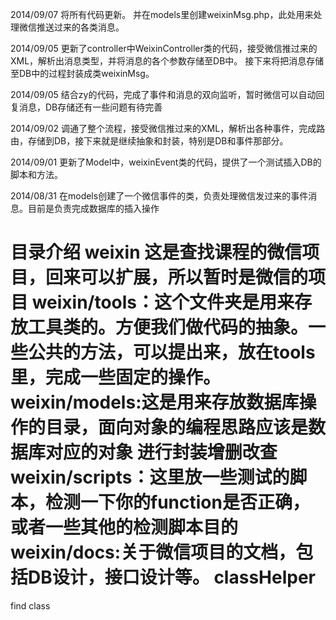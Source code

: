 2014/09/07
将所有代码更新。
并在models里创建weixinMsg.php，此处用来处理微信推送过来的各类消息。

2014/09/05
更新了controller中WeixinController类的代码，接受微信推过来的XML，解析出消息类型，并将消息的各个参数存储至DB中。
接下来将把消息存储至DB中的过程封装成类weixinMsg。

2014/09/05
结合zy的代码，完成了事件和消息的双向监听，暂时微信可以自动回复消息，DB存储还有一些问题有待完善

2014/09/02
调通了整个流程，接受微信推过来的XML，解析出各种事件，完成路由，存储到DB，接下来就是继续抽象和封装，特别是DB和事件那部分。

2014/09/01
更新了Model中，weixinEvent类的代码，提供了一个测试插入DB的脚本和方法。

2014/08/31
在models创建了一个微信事件的类，负责处理微信发过来的事件消息。目前是负责完成数据库的插入操作



目录介绍
weixin 这是查找课程的微信项目，回来可以扩展，所以暂时是微信的项目
weixin/tools：这个文件夹是用来存放工具类的。方便我们做代码的抽象。一些公共的方法，可以提出来，放在tools里，完成一些固定的操作。
weixin/models:这是用来存放数据库操作的目录，面向对象的编程思路应该是数据库对应的对象 进行封装增删改查
weixin/scripts：这里放一些测试的脚本，检测一下你的function是否正确，或者一些其他的检测脚本目的
weixin/docs:关于微信项目的文档，包括DB设计，接口设计等。
classHelper
===========

find class 
